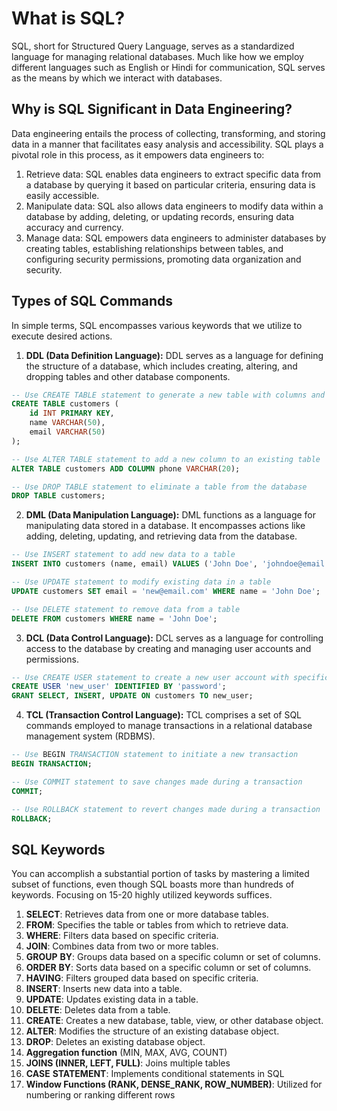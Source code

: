 # What is SQL?

SQL, short for Structured Query Language, serves as a standardized language for managing relational databases. Much like how we employ different languages such as English or Hindi for communication, SQL serves as the means by which we interact with databases.

## Why is SQL Significant in Data Engineering?

Data engineering entails the process of collecting, transforming, and storing data in a manner that facilitates easy analysis and accessibility. SQL plays a pivotal role in this process, as it empowers data engineers to:

1. Retrieve data: SQL enables data engineers to extract specific data from a database by querying it based on particular criteria, ensuring data is easily accessible.
2. Manipulate data: SQL also allows data engineers to modify data within a database by adding, deleting, or updating records, ensuring data accuracy and currency.
3. Manage data: SQL empowers data engineers to administer databases by creating tables, establishing relationships between tables, and configuring security permissions, promoting data organization and security.

## Types of SQL Commands

In simple terms, SQL encompasses various keywords that we utilize to execute desired actions.


1. **DDL (Data Definition Language):**
DDL serves as a language for defining the structure of a database, which includes creating, altering, and dropping tables and other database components.

```sql
-- Use CREATE TABLE statement to generate a new table with columns and data types
CREATE TABLE customers (
    id INT PRIMARY KEY,
    name VARCHAR(50),
    email VARCHAR(50)
);

-- Use ALTER TABLE statement to add a new column to an existing table
ALTER TABLE customers ADD COLUMN phone VARCHAR(20);

-- Use DROP TABLE statement to eliminate a table from the database
DROP TABLE customers;
```

2. **DML (Data Manipulation Language):**
DML functions as a language for manipulating data stored in a database. It encompasses actions like adding, deleting, updating, and retrieving data from the database.

```sql
-- Use INSERT statement to add new data to a table
INSERT INTO customers (name, email) VALUES ('John Doe', 'johndoe@email.com');

-- Use UPDATE statement to modify existing data in a table
UPDATE customers SET email = 'new@email.com' WHERE name = 'John Doe';

-- Use DELETE statement to remove data from a table
DELETE FROM customers WHERE name = 'John Doe';
```

3. **DCL (Data Control Language):**
DCL serves as a language for controlling access to the database by creating and managing user accounts and permissions.

```sql
-- Use CREATE USER statement to create a new user account with specific permissions
CREATE USER 'new_user' IDENTIFIED BY 'password';
GRANT SELECT, INSERT, UPDATE ON customers TO new_user;
```

4. **TCL (Transaction Control Language):** 
TCL comprises a set of SQL commands employed to manage transactions in a relational database management system (RDBMS).

```sql
-- Use BEGIN TRANSACTION statement to initiate a new transaction
BEGIN TRANSACTION;

-- Use COMMIT statement to save changes made during a transaction
COMMIT;

-- Use ROLLBACK statement to revert changes made during a transaction
ROLLBACK;
```

## **SQL Keywords**

You can accomplish a substantial portion of tasks by mastering a limited subset of functions, even though SQL boasts more than hundreds of keywords. Focusing on 15-20 highly utilized keywords suffices.

1. **SELECT**: Retrieves data from one or more database tables.
2. **FROM**: Specifies the table or tables from which to retrieve data.
3. **WHERE**: Filters data based on specific criteria.
4. **JOIN**: Combines data from two or more tables.
5. **GROUP** **BY**: Groups data based on a specific column or set of columns.
6. **ORDER** **BY**: Sorts data based on a specific column or set of columns.
7. **HAVING**: Filters grouped data based on specific criteria.
8. **INSERT**: Inserts new data into a table.
9. **UPDATE**: Updates existing data in a table.
10. **DELETE**: Deletes data from a table.
11. **CREATE**: Creates a new database, table, view, or other database object.
12. **ALTER**: Modifies the structure of an existing database object.
13. **DROP**: Deletes an existing database object.
14. **Aggregation function** (MIN, MAX, AVG, COUNT)
15. **JOINS (INNER, LEFT, FULL)**: Joins multiple tables
16. **CASE** **STATEMENT**: Implements conditional statements in SQL
17. **Window Functions (RANK, DENSE_RANK, ROW_NUMBER)**: Utilized for numbering or ranking different rows

